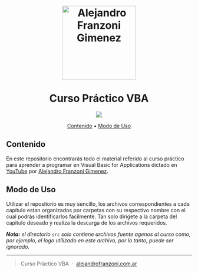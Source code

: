 
<h1 align="center">
  <br>
  <a href="https://www.alejandrofranzoni.com.ar/" target="blank"><img src="https://github.com/alefranzoni/vba_curse/blob/main/src/icon.png?raw=true" alt="Alejandro Franzoni Gimenez" width="200"></a>
  <br>
  <br/>Curso Práctico VBA
  <br>
</h1>

<p align="center">
  <a href="#">
    <img src="https://img.shields.io/badge/$-donate-ff69b4.svg?maxAge=2592000&amp;style=flat">
  </a>
</p>

<p align="center">
  <a href="#contenido">Contenido</a> •
  <a href="#modo-de-uso">Modo de Uso</a>
</p>


## Contenido

En este repositorio encontrarás todo el material referido al curso práctico para aprender a programar en Visual Basic for Applications dictado en [YouTube](https://www.youtube.com/playlist?list=PLEALJWIWX5iKEI0XC1OPwsKrQrYvIipmu) por [Alejandro Franzoni Gimenez](https://www.alejandrofranzoni.com.ar/).

## Modo de Uso

Utilizar el repositorio es muy sencillo, los archivos correspondientes a cada capítulo estan organizados por carpetas con su respectivo nombre con el cual podrás identificarlos facilmente. Tan solo dirigete a la carpeta del capitulo deseado y realiza la descarga de los archivos requeridos.


***Nota:** el directorio `src` solo contiene archivos fuente agenos al curso como, por ejemplo, el logo utilizado en este archivo, por lo tanto, puede ser ignorado.*

---

> Curso Práctico VBA &nbsp;&middot;&nbsp; [alejandrofranzoni.com.ar](https://www.alejandrofranzoni.com.ar/) 
